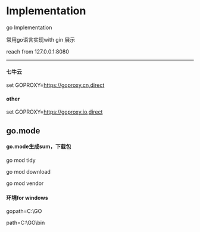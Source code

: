 # Implementation
go Implementation

常用go语言实现with gin 展示

reach from 127.0.0.1:8080

-----
#### 七牛云

set GOPROXY=https://goproxy.cn,direct 

#### other

set GOPROXY=https://goproxy.io,direct

go.mode
---

#### go.mode生成sum，下载包

go mod tidy

go mod download

go mod vendor

#### 环境for windows

gopath=C:\GO

path=C:\GO\bin